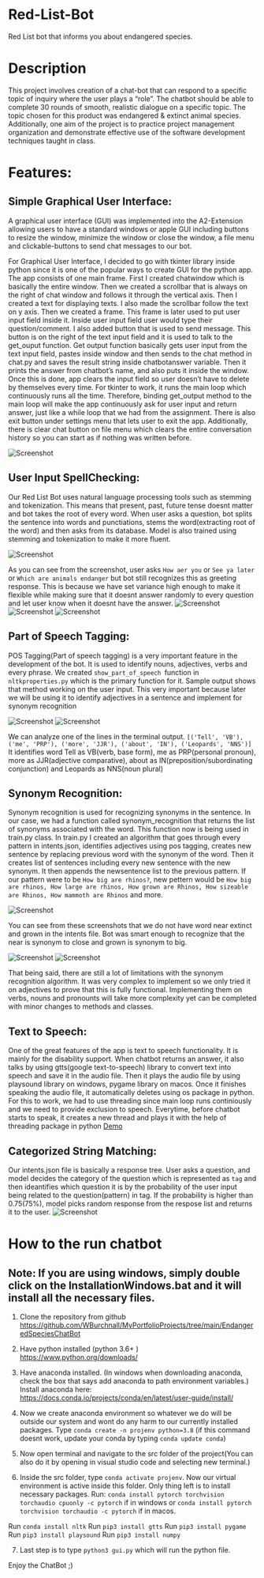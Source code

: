 # Red-List-Bot
Red List bot that informs you about endangered species.

# Description 
This project involves creation of a chat-bot that can respond to a specific topic of inquiry where the user plays a “role”. The chatbot should be able to complete 30 rounds of smooth, realistic dialogue on a specific topic. The topic chosen for this product was endangered & extinct animal species. Additionally, one aim of the project is to practice project management organization and demonstrate effective use of the software development techniques taught in class.


# Features: 

## Simple Graphical User Interface: 

A graphical user interface (GUI) was implemented into the A2-Extension allowing users to have a standard windows or apple GUI including buttons to resize the window, minimize the window or close the window, a file menu and clickable-buttons to send chat messages to our bot. 

For Graphical User Interface, I decided to go with tkinter library inside python since it is one of the popular ways to create GUI for the python app. The app consists of one main frame. First I created chatwindow which is basically the entire window. Then we created a scrollbar that is always on the right of chat window and follows it through the vertical axis. Then I created a text for displaying texts. I also made the scrollbar follow the text on y axis. Then we created a frame. This frame is later used to put user input field inside it. Inside user input field user would type their question/comment. I also added button that is used to send message. This button is on the right of the text input field and it is used to talk to the get_ouput function. Get output function basically gets user input from the text input field, pastes inside window and then sends to the chat method in chat.py and saves the result string inside chatbotanswer variable. Then it prints the answer from chatbot’s name, and also puts it inside the window. Once this is done, app clears the input field so user doesn’t have to delete by themselves every time. For tkinter to work, it runs the main loop which continuously runs all the time. Therefore, binding get_output method to the main loop will make the app continuously ask for user input and return answer, just like a while loop that we had from the assignment. There is also exit button under settings menu that lets user to exit the app. Additionally, there is clear chat button on file menu which clears the entire conversation history so you can start as if nothing was written before.

![Screenshot](https://github.com/WBurchnall/MyPortfolioProjects/blob/main/EndangeredSpeciesChatBot/images/GUIScreenshot.png?raw=true)


## User Input SpellChecking:

Our Red List Bot uses natural language processing tools such as stemming and tokenization. This means that present, past, future tense doesnt matter and bot takes the root of every word. When user asks a question, bot splits the sentence into words and punctiations, stems the word(extracting root of the word) and then asks from its database. Model is also trained using stemming and tokenization to make it more fluent. 

![Screenshot](https://github.com/WBurchnall/MyPortfolioProjects/blob/main/EndangeredSpeciesChatBot/images/InputSpellChecking.png?raw=true)

As you can see from the screenshot, user asks `How aer you` or `See ya later` or `Which are animals endanger` but bot still recognizes this as greeting response. This is because we have set variance high enough to make it flexible while making sure that it doesnt answer randomly to every question and let user know when it doesnt have the answer.
![Screenshot](https://github.com/WBurchnall/MyPortfolioProjects/blob/main/EndangeredSpeciesChatBot/images/InputSpellCheckingProof1.png?raw=true)
![Screenshot](https://github.com/WBurchnall/MyPortfolioProjects/blob/main/EndangeredSpeciesChatBot/images/Input%20SpellCheckingProof2.png?raw=true)
![Screenshot](https://github.com/WBurchnall/MyPortfolioProjects/blob/main/EndangeredSpeciesChatBot/images/InputSpellCheckingProof3.png?raw=true)

## Part of Speech Tagging:
POS Tagging(Part of speech tagging) is a very important feature in the development of the bot. It is used to identify nouns, adjectives, verbs and every phrase. We created `show_part_of_speech `function in `nltkproperties.py` which is the primary function for it. Sample output shows that method working on the user input. This very important because later we will be using it to identify adjectives in a sentence and implement for synonym recognition

![Screenshot](https://github.com/WBurchnall/MyPortfolioProjects/blob/main/EndangeredSpeciesChatBot/images/POSTagging.png?raw=true)
![Screenshot](https://github.com/WBurchnall/MyPortfolioProjects/blob/main/EndangeredSpeciesChatBot/images/POSTaggingproof.png?raw=true)

 We can analyze one of the lines in the terminal output. 
`[('Tell', 'VB'), ('me', 'PRP'), ('more', 'JJR'), ('about', 'IN'), ('Leopards', 'NNS')]`
It identifies word Tell as VB(verb, base form), me as PRP(personal pronoun), more as JJR(adjective comparative), about as IN(preposition/subordinating conjunction) and Leopards as NNS(noun plural)

## Synonym Recognition:

Synonym recognition is used for recognizing synonyms in the sentence. In our case, we had a function called synonym_recognition that returns the list of synonyms associated with the word. 
This function now is being used in train.py class. In train.py I created an algorithm that goes through every pattern in intents.json, identifies adjectives using pos tagging, creates new sentence by replacing previous word with the synonym of the word. Then it creates list of sentences including every new sentence with the new synonym. It then appends the newsentence list to the previous pattern. If our pattern were to be `How big are rhinos?`, new pettern would be `How big are rhinos, How large are rhinos, How grown are Rhinos, How sizeable are Rhinos, How mammoth are Rhinos` and more.



![Screenshot](https://github.com/WBurchnall/MyPortfolioProjects/blob/main/EndangeredSpeciesChatBot/images/SynonymRecognition.png?raw=true)

You can see from these screenshots that we do not have word near extinct and grown in the intents file. Bot was smart enough to recognize that the near is synonym to close and grown is synonym to big. 

![Screenshot](https://github.com/WBurchnall/MyPortfolioProjects/blob/main/EndangeredSpeciesChatBot/images/SynonymRecognitionProof.png?raw=true)
![Screenshot](https://github.com/WBurchnall/MyPortfolioProjects/blob/main/EndangeredSpeciesChatBot/images/SynonymRecognitionProof2.png?raw=true)

That being said, there are still a lot of limitations with the synonym recognition algorithm. It was very complex to implement so we only tried it on adjectives to prove that this is fully functional. Implementing them on verbs, nouns and pronounts will take more complexity yet can be completed with minor changes to methods and classes. 




## Text to Speech:

One of the great features of the app is text to speech functionality. It is mainly for the disability support. When chatbot returns an answer, it also talks by using gtts(google text-to-speech) library to convert text into speech and save it in the audio file. Then it plays the audio file by using playsound library on windows, pygame library on macos. Once it finishes speaking the audio file, it automatically deletes using os package in python. For this to work, we had to use threading since main loop runs continiously and we need to provide exclusion to speech. 
Everytime, before chatbot starts to speak, it creates a new thread and plays it with the help of threading package in python
[Demo](https://www.youtube.com/watch?v=76tbERg_9Bc&feature=youtu.be)


## Categorized String Matching:

Our intents.json file is basically a response tree. User asks a question, and model decides the category of the question which is represented as `tag` and then ideantifies which question it is by the probability of the user input being related to the question(pattern) in tag. If the probability is higher than 0.75(75%), model picks random response from the respose list and returns it to the user. 
![Screenshot](https://github.com/WBurchnall/MyPortfolioProjects/blob/main/EndangeredSpeciesChatBot/images/categorizedstringmatching.png?raw=true)

# How to the run chatbot 
## Note: If you are using windows, simply double click on the InstallationWindows.bat and it will install all the necessary files.


1. Clone the repository from github
https://github.com/WBurchnall/MyPortfolioProjects/tree/main/EndangeredSpeciesChatBot

2. Have python installed (python 3.6+ )
https://www.python.org/downloads/

3. Have anaconda installed. (In windows when downloading anaconda, check the box that says add anaconda to path environment variables.)
Install anaconda here: https://docs.conda.io/projects/conda/en/latest/user-guide/install/

4. Now we create anaconda environment so whatever we do will be outside our system and wont do any harm to our currently installed packages. Type `conda create -n projenv python=3.8` (if this command doesnt work, update your conda by typing `conda update conda`)

5. Now open terminal and navigate to the src folder of the project(You can also do it by opening in visual studio code and selecting new terminal.)

6. Inside the src folder, type `conda activate projenv`. Now our virtual environment is active inside this folder. Only thing left is to install necessary packages. 
  Run: `conda install pytorch torchvision torchaudio cpuonly -c pytorch` if in windows or 
  `conda install pytorch torchvision torchaudio -c pytorch` if in macos.
  
  Run `conda install nltk`
  Run `pip3 install gtts`
  Run `pip3 install pygame`
  Run `pip3 install playsound`
  Run `pip3 install numpy`
  
7. Last step is to type `python3 gui.py` which will run the python file.


Enjoy the ChatBot ;)





